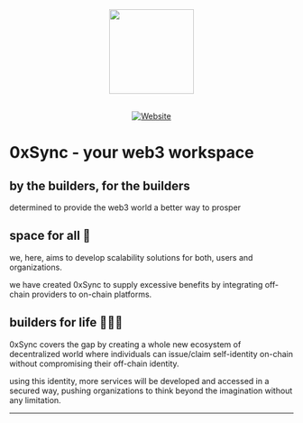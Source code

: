 <div align="center">
<img src="https://raw.githubusercontent.com/360core/.github/main/profile/zerox_white.png" width="150"/>
</div>
<br />
<div align="center">

[![Website][ico-website]][link-website]

</div>

[ico-website]: https://img.shields.io/website?up_color=black&up_message=0xSync.com&url=https://0xSync.com

[link-website]: https://0xSync.com

# 0xSync - your web3 workspace

## by the builders, for the builders

determined to provide the web3 world a better way to prosper

## space for all 🌌

we, here, aims to develop scalability solutions for both, users and organizations.

we have created 0xSync to supply excessive benefits by integrating off-chain providers to on-chain platforms.

## builders for life 🤘😎🤘

0xSync covers the gap by creating a whole new ecosystem of decentralized world where individuals can issue/claim self-identity on-chain without compromising their off-chain identity.

using this identity, more services will be developed and accessed in a secured way, pushing organizations to think beyond the imagination without any limitation.

---
